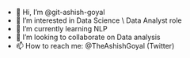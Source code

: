 - 👋 Hi, I’m @git-ashish-goyal
- 👀 I’m interested in Data Science \ Data Analyst role
- 🌱 I’m currently learning NLP
- 💞️ I’m looking to collaborate on Data analysis 
- 📫 How to reach me: @TheAshishGoyal (Twitter) 

<!---
git-ashish-goyal/git-ashish-goyal is a ✨ special ✨ repository because its `README.md` (this file) appears on your GitHub profile.
You can click the Preview link to take a look at your changes.
--->
